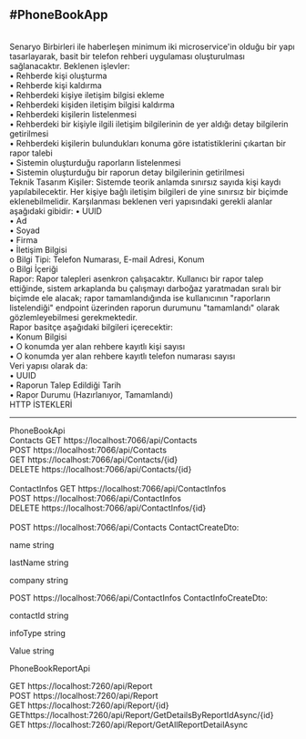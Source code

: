 <H2>#PhoneBookApp</H2>
<br>
Senaryo
Birbirleri ile haberleşen minimum iki microservice'in olduğu bir yapı tasarlayarak, basit 
bir telefon rehberi uygulaması oluşturulması sağlanacaktır.
Beklenen işlevler:
<br>
• Rehberde kişi oluşturma<br>
• Rehberde kişi kaldırma<br>
• Rehberdeki kişiye iletişim bilgisi ekleme<br>
• Rehberdeki kişiden iletişim bilgisi kaldırma<br>
• Rehberdeki kişilerin listelenmesi<br>
• Rehberdeki bir kişiyle ilgili iletişim bilgilerinin de yer aldığı detay bilgilerin 
getirilmesi<br>
• Rehberdeki kişilerin bulundukları konuma göre istatistiklerini çıkartan bir rapor 
talebi<br>
• Sistemin oluşturduğu raporların listelenmesi<br>
• Sistemin oluşturduğu bir raporun detay bilgilerinin getirilmesi<br>
Teknik Tasarım
Kişiler: Sistemde teorik anlamda sınırsız sayıda kişi kaydı yapılabilecektir. Her kişiye 
bağlı iletişim bilgileri de yine sınırsız bir biçimde eklenebilmelidir.
Karşılanması beklenen veri yapısındaki gerekli alanlar aşağıdaki gibidir:
• UUID<br>
• Ad<br>
• Soyad<br>
• Firma<br>
• İletişim Bilgisi<br>
o Bilgi Tipi: Telefon Numarası, E-mail Adresi, Konum<br>
o Bilgi İçeriği<br>
Rapor: Rapor talepleri asenkron çalışacaktır. Kullanıcı bir rapor talep ettiğinde, sistem 
arkaplanda bu çalışmayı darboğaz yaratmadan sıralı bir biçimde ele alacak; rapor 
tamamlandığında ise kullanıcının "raporların listelendiği" endpoint üzerinden raporun 
durumunu "tamamlandı" olarak gözlemleyebilmesi gerekmektedir.<br>
Rapor basitçe aşağıdaki bilgileri içerecektir:<br>
• Konum Bilgisi<br>
• O konumda yer alan rehbere kayıtlı kişi sayısı<br>
• O konumda yer alan rehbere kayıtlı telefon numarası sayısı<br>
Veri yapısı olarak da:<br>
• UUID<br>
• Raporun Talep Edildiği Tarih<br>
• Rapor Durumu (Hazırlanıyor, Tamamlandı)<br>
HTTP İSTEKLERİ
<HR/>
PhoneBookApi<br>
Contacts
GET https://localhost:7066/api/Contacts<br>
POST https://localhost:7066/api/Contacts<br>
GET https://localhost:7066/api/Contacts/{id}<br>
DELETE https://localhost:7066/api/Contacts/{id}<br>
<br>
ContactInfos
GET https://localhost:7066/api/ContactInfos<br>
POST https://localhost:7066/api/ContactInfos<br>
DELETE https://localhost:7066/api/ContactInfos/{id}<br>
<br>
POST https://localhost:7066/api/Contacts
ContactCreateDto:<br>

name	string

lastName	string

company	string


POST https://localhost:7066/api/ContactInfos
ContactInfoCreateDto:<br>

contactId	string

infoType	string

Value	string






PhoneBookReportApi

GET https://localhost:7260/api/Report<br>
POST https://localhost:7260/api/Report<br>
GET https://localhost:7260/api/Report/{id}<br>
GEThttps://localhost:7260/api/Report/GetDetailsByReportIdAsync/{id}<br>
GET https://localhost:7260/api/Report/GetAllReportDetailAsync<br>
